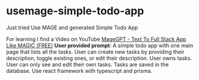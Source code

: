 # usemage-simple-todo-app
Just tried Use MAGE and generated Simple Todo App

For learning I find a Video on YouTube
[MageGPT - Text To Full Stack App Like MAGIC (FREE)](https://www.youtube.com/watch?v=KQrGu8cnwvA)
**User provided prompt**: A simple todo app with one main page that lists all the tasks. User can create new tasks by providing their description, toggle existing ones, or edit their description. User owns tasks. User can only see and edit their own tasks. Tasks are saved in the database. Use react framework with typescript and prisma.
